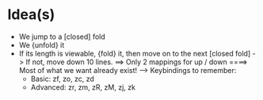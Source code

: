 # Idea(s)

- We jump to a [closed] fold
- We {unfold} it
- If its length is viewable, {fold} it,
  then move on to the next [closed fold]
  -> If not, move down 10 lines.
  ==> Only 2 mappings for up / down
  ====> Most of what we want already exist!
  --> Keybindings to remember:
  - Basic: zf, zo, zc, zd
  - Advanced: zr, zm, zR, zM, zj, zk
